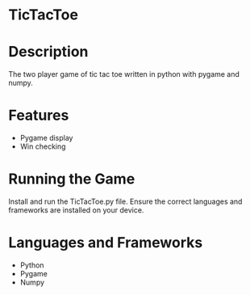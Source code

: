 # TicTacToe

# Description
The two player game of tic tac toe written in python with pygame and numpy.

# Features
- Pygame display
- Win checking

# Running the Game
Install and run the TicTacToe.py file. Ensure the correct languages and frameworks are installed on your device.

# Languages and Frameworks
- Python
- Pygame
- Numpy
